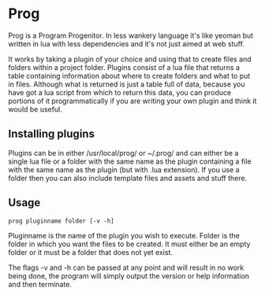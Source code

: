 # Prog
Prog is a Program Progenitor. In less wankery language it's like yeoman but
written in lua with less dependencies and it's not just aimed at web stuff.

It works by taking a plugin of your choice and using that to create files and
folders within a project folder. Plugins consist of a lua file that returns
a table containing information about where to create folders and what to put in
files. Although what is returned is just a table full of data, because you have
got a lua script from which to return this data, you can produce portions of it
programmatically if you are writing your own plugin and think it would be
useful.

## Installing plugins
Plugins can be in either /usr/local/prog/ or ~/.prog/ and can either be
a single lua file or a folder with the same name as the plugin containing a
file with the same name as the plugin (but with .lua extension). If you use
a folder then you can also include template files and assets and stuff there.

## Usage
```
prog pluginname folder [-v -h]
```
Pluginname is the name of the plugin you wish to execute. Folder is the folder
in which you want the files to be created. It must either be an empty folder or
it must be a folder that does not yet exist.

The flags -v and -h can be passed at any point and will result in no work being
done, the program will simply output the version or help information and then
terminate.
